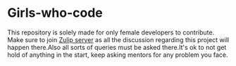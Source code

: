 # Girls-who-code

This repository is solely made for only female developers to contribute.  
Make sure to join [Zulip server](https://opencode18.zulipchat.com) as all the discussion regarding this project will happen there.Also all sorts of queries must be asked there.It's ok to not get hold of anything in the start, keep asking mentors for any problem you face.
